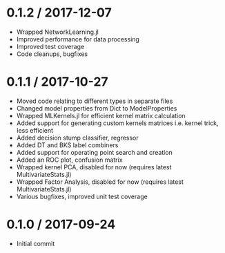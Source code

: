 0.1.2 / 2017-12-07 
==================
  * Wrapped NetworkLearning.jl
  * Improved performance for data processing
  * Improved test coverage
  * Code cleanups, bugfixes

0.1.1 / 2017-10-27 
==================
  * Moved code relating to different types in separate files
  * Changed model properties from Dict to ModelProperties
  * Wrapped MLKernels.jl for efficient kernel matrix calculation
  * Added support for generating custom kernels matrices i.e. kernel trick, less efficient 
  * Added decision stump classifier, regressor
  * Added DT and BKS label combiners
  * Added support for operating point search and creation
  * Added an ROC plot, confusion matrix  
  * Wrapped kernel PCA, disabled for now (requires latest MultivariateStats.jl)
  * Wrapped Factor Analysis, disabled for now (requires latest MultivariateStats.jl)
  * Various bugfixes, improved unit test coverage

0.1.0 / 2017-09-24
==================
  * Initial commit
